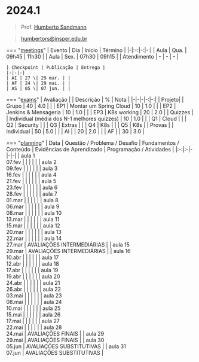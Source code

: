 # 2024.1

> Prof. [Humberto Sandmann](https://hsandmann.github.io)

> [humbertors@insper.edu.br](mailto:humbertors@insper.edu.br)

=== "[meetings](#meetings)"
    | Evento | Dia | Início | Término |
    |-|:-:|-:|-:|
    | Aula | Qua. | 09h45 | 11h30 |
    | Aula | Sex. | 07h30 | 09h15 |
    | Atendimento | - | - | - |

    | Checkpoint | Publicação | Entrega |
    |-|-|-|
    | AI | 27 \| 29 mar. | |
    | AF | 24 \| 29 mai. | |
    | AS | 05 \| 07 jun. | |

=== "[exams](#exams)"
    | Avaliação | | Descrição | % | Nota |
    |-|-|-|-:|-:|
    | Projeto|  | Grupo | 40 | 4.0 |
    | | EP1 | Montar um Spring Cloud | 10 | 1.0 |
    | | EP2 | Jenkins & Mensageria | 10 | 1.0 |
    | | EP3 | K8s working | 20 | 2.0 |
    | Quizzes | | Individual (média dos N-1 melhores quizzes) | 10 | 1.0 |
    | | Q1 | Cloud | 
    | | Q2 | Security |
    | | Q3 | Extras |
    | | Q4 | K8s | 
    | | Q5 | K8s | 
    | Provas | | Individual | 50 | 5.0 |
    | | AI | | 20 | 2.0 |
    | | AF | | 30 | 3.0 |

=== "[planning](#planning)"
    | Data | Questão / Problema / Desafio	| Fundamentos / Conteúdo |	Evidências de Aprendizado	| Programação / Atividades |
    |:-:|:-|-|-|-|
    | aula 1 <br>07.fev | | | | |
    | aula 2 <br>09.fev | | | | |
    | aula 3 <br>16.fev | | | | |
    | aula 4 <br>21.fev | | | | |
    | aula 5 <br>23.fev | | | | |
    | aula 6 <br>28.fev | | | | |
    | aula 7 <br>01.mar | | | | |
    | aula 8 <br>06.mar | | | | |
    | aula 9 <br>08.mar | | | | |
    | aula 10 <br>13.mar | | | | |
    | aula 11 <br>15.mar | | | | |
    | aula 12 <br>20.mar | | | | |
    | aula 13 <br>22.mar | | | | |
    | aula 14 <br>27.mar | AVALIAÇÕES INTERMEDIÁRIAS |
    | aula 15 <br>29.mar | AVALIAÇÕES INTERMEDIÁRIAS |
    | aula 16 <br>10.abr | | | | |
    | aula 17 <br>12.abr | | | | |
    | aula 18 <br>17.abr | | | | |
    | aula 19 <br>19.abr | | | | |
    | aula 20 <br>24.abr | | | | |
    | aula 21 <br>26.abr | | | | |
    | aula 22 <br>03.mai | | | | |
    | aula 23 <br>08.mai | | | | |
    | aula 24 <br>10.mai | | | | |
    | aula 25 <br>15.mai | | | | |
    | aula 26 <br>17.mai | | | | |
    | aula 27 <br>22.mai | | | | |
    | aula 28 <br>24.mai | AVALIAÇÕES FINAIS |
    | aula 29 <br>29.mai | AVALIAÇÕES FINAIS |
    | aula 30 <br>05.jun | AVALIAÇÕES SUBSTITUTIVAS |
    | aula 31 <br>07.jun | AVALIAÇÕES SUBSTITUTIVAS |


<!-- Fevereiro

| D | S | T | Q | Q | S | S |
|:-:|:-:|:-:|:-:|:-:|:-:|:-:|
|   |   |   |   | 1 | 2 | 3 |
| 4 | 5 | 6 | 7 | 8 | 9 | 10|
| 11| 12| 13| 14| 15| 16| 17|
| 18| 19| 20| 21| 22| 23| 24|
| 25| 26| 27| 28| 29|   |   |

Março

| D | S | T | Q | Q | S | S |
|:-:|:-:|:-:|:-:|:-:|:-:|:-:|
|   |   |   |   |   | 1 | 2 |
| 3 | 4 | 5 | 6 | 7 | 8 | 9 |
| 10| 11| 12| 13| 14| 15| 16|
| 17| 18| 19| 20| 21| 22| 23|
| 24| 25| 26| 27| 28| 29| 30|
| 31|   |   |   |   |   |   |

Abril

| D | S | T | Q | Q | S | S |
|:-:|:-:|:-:|:-:|:-:|:-:|:-:|
|   | 1 | 2 | 3 | 4 | 5 | 6 |
| 7 | 8 | 9 | 10| 11| 12| 13|
| 14| 15| 16| 17| 18| 19| 20|
| 21| 22| 23| 24| 25| 26| 27|
| 28| 29| 30|   |   |   |   |


Maio

| D | S | T | Q | Q | S | S |
|:-:|:-:|:-:|:-:|:-:|:-:|:-:|
|   |   |   | 1 | 2 | 3 | 4 |
| 5 | 6 | 7 | 8 | 9 | 10| 11|
| 12| 13| 14| 15| 16| 17| 18|
| 19| 20| 21| 22| 23| 24| 25|
| 26| 27| 28| 29| 30| 31|   |

Junho

| D | S | T | Q | Q | S | S |
|:-:|:-:|:-:|:-:|:-:|:-:|:-:|
|   |   |   |   |   |   | 1 |
| 2 | 3 | 4 | 5 | 6 | 7 | 8 |
| 9 | 10| 11| 12| 13| 14| 15|
| 16| 17| 18| 19| 20| 21| 22|
| 23| 24| 25| 26| 27| 28| 29|
| 30|   |   |   |   |   |   |

=== "maven"
    ``xml     <dependency>     </dependency>     ``
=== "gradle"
    ``yaml     ``

```javascript
console.log('Code Tab A');
```

```javascript
console.log('Code Tab B');
```

=== "C"

    ``` c
    #include <stdio.h>

    int main(void) {
      printf("Hello world!\n");
      return 0;
    }
    ```

=== "C++"

    ``` c++
    #include`<iostream>`

    int main(void) {
      std::cout << "Hello world!" << std::endl;
      return 0;
    }
    ``` -->
